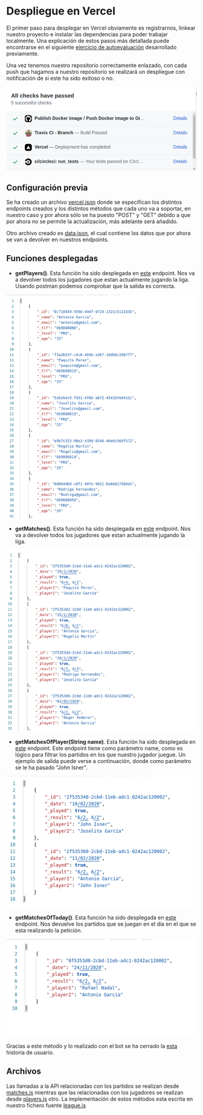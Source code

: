 # Despliegue en Vercel

El primer paso para desplegar en Vercel obviamente es registrarnos, linkear nuestro proyecto e instalar las dependencias para poder trabajar localmente. Una explicación de estos pasos más detallada puede encontrarse en el siguiente [ejercicio de autoevaluación](https://github.com/antOnioOnio/IV-autoevaluacion/blob/master/serverles.md#vercel) desarrollado previamente.

Una vez tenemos nuestro repositorio correctamente enlazado, con cada push que hagamos a nuestro repositorio se realizará un despliegue con notificación de si este ha sido exitoso o no.

![](./images/checks.png)


## Configuración previa

Se ha creado un archivo [vercel.json](../vercel.json) donde se especifican los distintos endpoints creados y los distintos métodos que cada uno va a soportar, en nuestro caso y por ahora sólo se ha puesto "POST" y "GET" debido a que por ahora no se permite la actualización, más adelante será añadido. 

Otro archivo creado es [data.json](../api/data.json), el cual contiene los datos que por ahora se van a devolver en nuestros endpoints.

## Funciones desplegadas

- **getPlayers()**. Esta función ha sido desplegada en [este](https://tenis-league-admin.vercel.app/api/players) endpoint. Nos va a devolver todos los jugadores que estan actualmente jugando la liga. Usando postman podemos comprobar que la salida es correcta. 

![](./images/playersExample.png)


- **getMatches()**. Esta función ha sido desplegada en [este](https://tenis-league-admin.vercel.app/api/matches) endpoint. Nos va a devolver todos los jugadores que estan actualmente jugando la liga.

![](./images/matchesAPiResult.png)

- **getMatchesOfPlayer(String name)**. Esta función ha sido desplegada en [este](https://tenis-league-admin.vercel.app/api/matches?name=John%20Isner) endpoint. Este endpoint tiene como parámetro name, como es lógico para filtrar los partidos en los que nuestro jugador juegue. Un ejemplo de salida puede verse a continuación, donde como parámetro se le ha pasado "John Isner".

![](./images/playersByNamerespond.png)


- **getMatchesOfToday()**. Esta función ha sido desplegada en [este](https://tenis-league-admin.vercel.app/api/matches?date=today) endpoint. Nos devuelve los partidos que se juegan en el día en el que se esta realizando la petición.

![](./images/matchesTodayRespond.png)

Gracias a este método y lo realizado con el bot se ha cerrado la [esta](https://github.com/antOnioOnio/TenisLeagueAdmin/issues/44) historia de usuario.


## Archivos 

Las llamadas a la API relacionadas con los partidos se realizan desde [matches.js](../api/matches.js) mientras que las relacionadas con los jugadores se realizan desde [players.js](../api/players.js) otro. 
La implementación de estos métodos esta escrita en nuestro fichero fuente [league.js](../src/models/league.js)


